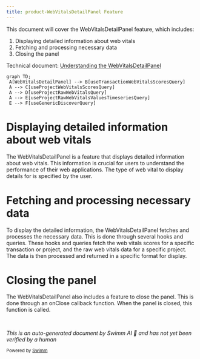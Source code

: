 ```yaml
---
title: product-WebVitalsDetailPanel Feature
---
```

This document will cover the WebVitalsDetailPanel feature, which includes:

1. Displaying detailed information about web vitals
2. Fetching and processing necessary data
3. Closing the panel

Technical document: <SwmLink doc-title="Understanding the WebVitalsDetailPanel">[Understanding the WebVitalsDetailPanel](/.swm/understanding-the-webvitalsdetailpanel.1sraginy.sw.md)</SwmLink>

```mermaid
graph TD;
 A[WebVitalsDetailPanel] --> B[useTransactionWebVitalsScoresQuery]
 A --> C[useProjectWebVitalsScoresQuery]
 A --> D[useProjectRawWebVitalsQuery]
 A --> E[useProjectRawWebVitalsValuesTimeseriesQuery]
 E --> F[useGenericDiscoverQuery]
```

# Displaying detailed information about web vitals

The WebVitalsDetailPanel is a feature that displays detailed information about web vitals. This information is crucial for users to understand the performance of their web applications. The type of web vital to display details for is specified by the user.

# Fetching and processing necessary data

To display the detailed information, the WebVitalsDetailPanel fetches and processes the necessary data. This is done through several hooks and queries. These hooks and queries fetch the web vitals scores for a specific transaction or project, and the raw web vitals data for a specific project. The data is then processed and returned in a specific format for display.

# Closing the panel

The WebVitalsDetailPanel also includes a feature to close the panel. This is done through an onClose callback function. When the panel is closed, this function is called.

&nbsp;

*This is an auto-generated document by Swimm AI 🌊 and has not yet been verified by a human*

<SwmMeta version="3.0.0" repo-id="Z2l0aHViJTNBJTNBc2VudHJ5LWRlbW8lM0ElM0FTd2ltbS1EZW1v" repo-name="sentry-demo" doc-type="product-flows"><sup>Powered by [Swimm](/)</sup></SwmMeta>
